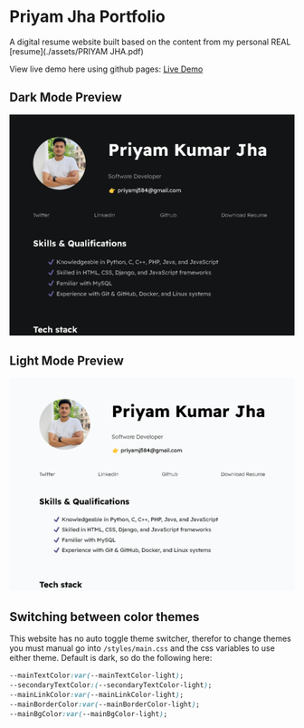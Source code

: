 # Priyam Jha Portfolio

A digital resume website built based on the content from my personal REAL [resume](./assets/PRIYAM JHA.pdf) 

View live demo here using github pages: [Live Demo](https://priyamjha.github.io/My_Portfolio/)

## Dark Mode Preview

<img src="assets/images/dark mode preview.png">

## Light Mode Preview

<img src="assets/images/light mode preview.png">

## Switching between color themes

This website has no auto toggle theme switcher, therefor to change themes you must manual go into `/styles/main.css` and the css variables to use either theme. Default is dark, so do the following here:

```css
--mainTextColor:var(--mainTextColor-light); 
--secondaryTextColor:(--secondaryTextColor-light);
--mainLinkColor:var(--mainLinkColor-light);
--mainBorderColor:var(--mainBorderColor-light);
--mainBgColor:var(--mainBgColor-light);
```
